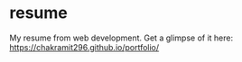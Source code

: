 # resume
My resume from web development.
Get a glimpse of it here: https://chakramit296.github.io/portfolio/
